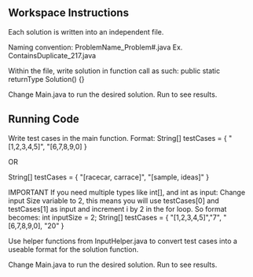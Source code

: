 ## Workspace Instructions
Each solution is written into an independent file.

Naming convention:
ProblemName_Problem#.java
Ex. ContainsDuplicate_217.java

Within the file, write solution in function call as such:
public static returnType Solution() {}

Change Main.java to run the desired solution.
Run to see results.

## Running Code
Write test cases in the main function.
Format:
String[] testCases = {
    "[1,2,3,4,5]",
    "[6,7,8,9,0]
}

OR

String[] testCases = {
    "[racecar, carrace]",
    "[sample, ideas]"
}

IMPORTANT
If you need multiple types like int[], and int as input:
Change input Size variable to 2, this means you will use testCases[0] and testCases[1] as input and increment i by 2 in the for loop.
So format becomes:
int inputSize = 2;
String[] testCases = {
    "[1,2,3,4,5]","7",
    "[6,7,8,9,0], "20"
}

Use helper functions from InputHelper.java to convert test cases into a useable format for the solution function.

Change Main.java to run the desired solution.
Run to see results.